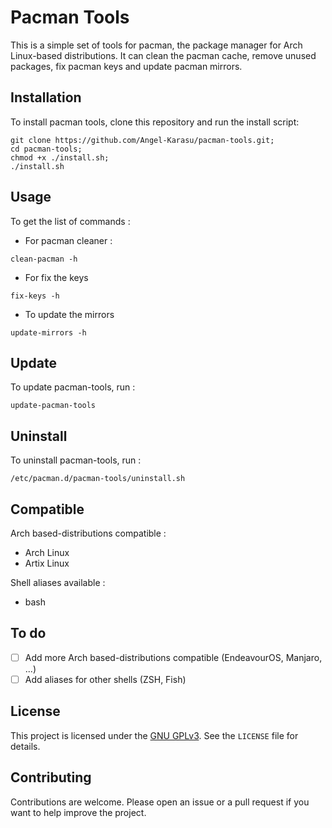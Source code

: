 # Pacman Tools

This is a simple set of tools for pacman, the package manager for Arch Linux-based distributions. It can clean the pacman cache, remove unused packages, fix pacman keys and update pacman mirrors.

## Installation

To install pacman tools, clone this repository and run the install script:

```shell
git clone https://github.com/Angel-Karasu/pacman-tools.git;
cd pacman-tools;
chmod +x ./install.sh;
./install.sh
```

## Usage
To get the list of commands :
- For pacman cleaner :
```shell
clean-pacman -h
```
- For fix the keys
```shell
fix-keys -h
```
- To update the mirrors
```shell
update-mirrors -h
```

## Update

To update pacman-tools, run :
```shell
update-pacman-tools
```

## Uninstall

To uninstall pacman-tools, run :
```shell
/etc/pacman.d/pacman-tools/uninstall.sh
```

## Compatible

Arch based-distributions compatible : 
- Arch Linux
- Artix Linux

Shell aliases available :
- bash

## To do

- [ ] Add more Arch based-distributions compatible (EndeavourOS, Manjaro, ...)
- [ ] Add aliases for other shells (ZSH, Fish)

## License

This project is licensed under the [GNU GPLv3](https://choosealicense.com/licenses/gpl-3.0/). See the `LICENSE` file for details.

## Contributing

Contributions are welcome. Please open an issue or a pull request if you want to help improve the project.
